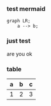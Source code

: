 ### test mermaid
```mermaid
graph LR;
    a --> b;
```
### just test
are you ok

### table
|a|b|c|
|-|-|-|
|1|2|3|

